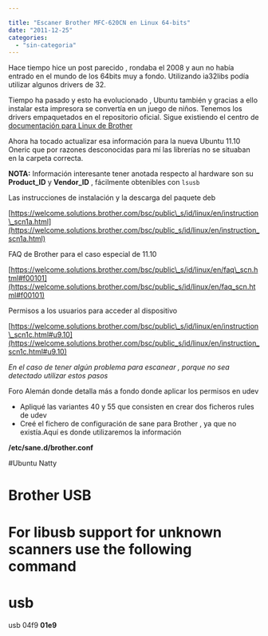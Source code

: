 ```yaml
---

title: "Escaner Brother MFC-620CN en Linux 64-bits"
date: "2011-12-25"
categories: 
  - "sin-categoria"
---
```


Hace tiempo hice un post parecido , rondaba el 2008 y aun no había entrado en el mundo de los 64bits muy a fondo. Utilizando ia32libs podía utilizar algunos drivers de 32.

Tiempo ha pasado y esto ha evolucionado , Ubuntu también y gracias a ello instalar esta impresora se convertía en un juego de niños. Tenemos los drivers empaquetados en el repositorio oficial. Sigue existiendo el centro de [documentación para Linux de Brother](https://welcome.solutions.brother.com/bsc/public_s/id/linux/en/index.html "Brother Drivers for Linux distributions")

Ahora ha tocado actualizar esa información para la nueva Ubuntu 11.10 Oneric que por razones desconocidas para mí las librerías no se situaban en la carpeta correcta.

**NOTA:** Información interesante tener anotada respecto al hardware son su **Product\_ID** y **Vendor\_ID** , fácilmente obtenibles con `lsusb`

Las instrucciones de instalación y la descarga del paquete deb

[https://welcome.solutions.brother.com/bsc/public\_s/id/linux/en/instruction\_scn1a.html](https://welcome.solutions.brother.com/bsc/public_s/id/linux/en/instruction_scn1a.html)

FAQ de Brother para el caso especial de 11.10

[https://welcome.solutions.brother.com/bsc/public\_s/id/linux/en/faq\_scn.html#f00101](https://welcome.solutions.brother.com/bsc/public_s/id/linux/en/faq_scn.html#f00101)

Permisos a los usuarios para acceder al dispositivo

[https://welcome.solutions.brother.com/bsc/public\_s/id/linux/en/instruction\_scn1c.html#u9.10](https://welcome.solutions.brother.com/bsc/public_s/id/linux/en/instruction_scn1c.html#u9.10)

_En el caso de tener algún problema para escanear , porque no sea detectado utilizar estos pasos_

Foro Alemán donde detalla más a fondo donde aplicar los permisos en udev

- Apliqué las variantes 40 y 55 que consisten en crear dos ficheros rules de udev
- Creé el fichero de configuración de sane para Brother , ya que no existía.Aquí es donde utilizaremos la información

**/etc/sane.d/brother.conf**

#Ubuntu Natty

# Brother USB
# For libusb support for unknown scanners use the following command
# usb <product ID> <device ID>
usb 04f9 **01e9**
